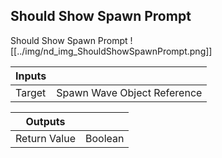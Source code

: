 ## Should Show Spawn Prompt
Should Show Spawn Prompt
![[../img/nd_img_ShouldShowSpawnPrompt.png]]

|Inputs||
|--|--|
| Target | Spawn Wave Object Reference |

|Outputs||
|--|--|
| Return Value | Boolean |
